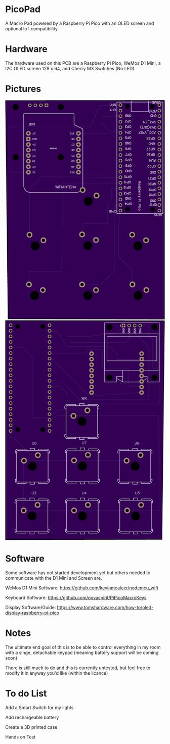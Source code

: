 # PicoPad
A Macro Pad powered by a Raspberry Pi Pico with an OLED screen and optional IoT compatibility

# Hardware
The hardware used on this PCB are a Raspberry Pi Pico, WeMos D1 Mini, a I2C OLED screen 128 x 64, and Cherry MX Switches (No LED).

# Pictures

![Render of version 1.0](https://github.com/RyzenGatto/PicoPad/blob/e79005cb5214dea970de1d19049b710100b33dee/Pictures/Version%201.0/e58d979ae97ad2dca7bd2b12ae1633fc.png)
![Render of version 1.0 2](https://github.com/RyzenGatto/PicoPad/blob/e79005cb5214dea970de1d19049b710100b33dee/Pictures/Version%201.0/e915f219a0f6c6c2267bd51f8296f70e.png)

# Software
Some software has not started development yet but others needed to communicate with the D1 Mini and Screen are.

WeMos D1 Mini Software: https://github.com/kevinmcaleer/nodemcu_wifi

Keyboard Software: https://github.com/novaspirit/PiPicoMacroKeys

Display Software/Guide: https://www.tomshardware.com/how-to/oled-display-raspberry-pi-pico

# Notes
The ultimate end goal of this is to be able to control everything in my room with a singe, detachable keypad (meaning battery support will be coming soon)

There is still much to do and this is currently untested, but feel free to modify it in anyway you'd like (within the licance)

# To do List
Add a Smart Switch for my lights

Add rechargeable battery

Create a 3D printed case

Hands on Test
